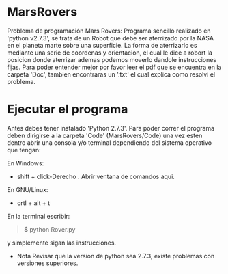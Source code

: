 MarsRovers
==========

Problema de programación Mars Rovers:
Programa sencillo realizado en 'python v2.7.3', se trata de un Robot que debe ser aterrizado por la NASA en el planeta marte sobre una superficie. 
La forma de aterrizarlo es mediante una serie de coordenas y orientacion, el cual le dice a robort la posicion donde aterrizar ademas podemos moverlo dandole instrucciones fijas. Para poder entender mejor por favor leer el pdf que se encuentra en la carpeta 'Doc', tambien encontraras un '.txt' el cual explica como resolvi el problema.

Ejecutar el programa
===================
Antes debes tener instalado 'Python 2.7.3'.
Para poder correr el programa deben dirigirse a la carpeta 'Code' (MarsRovers/Code) una vez esten dentro abrir una consola y/o terminal dependiendo del sistema operativo que tengan:

En Windows:
- shift + click-Derecho . Abrir ventana de comandos aqui.

En GNU/Linux:
- crtl + alt + t

En la terminal escribir:
> $ python Rover.py 

y simplemente sigan las instrucciones.

- Nota
Revisar que la version de python sea 2.7.3, existe problemas con versiones superiores.



